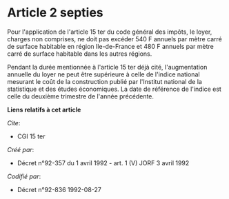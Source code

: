 # Article 2 septies

Pour l'application de l'article 15 ter du code général des impôts, le loyer, charges non comprises, ne doit pas excéder 540 F
annuels par mètre carré de surface habitable en région Ile-de-France et 480 F annuels par mètre carré de surface habitable
dans les autres régions.

Pendant la durée mentionnée à l'article 15 ter déjà cité, l'augmentation annuelle du loyer ne peut être supérieure à celle de
l'indice national mesurant le coût de la construction publié par l'Institut national de la statistique et des études
économiques. La date de référence de l'indice est celle du deuxième trimestre de l'année précédente.

**Liens relatifs à cet article**

_Cite_:

  - CGI 15 ter

_Créé par_:

  - Décret n°92-357 du 1 avril 1992 - art. 1 (V) JORF 3 avril 1992

_Codifié par_:

  - Décret n°92-836 1992-08-27
